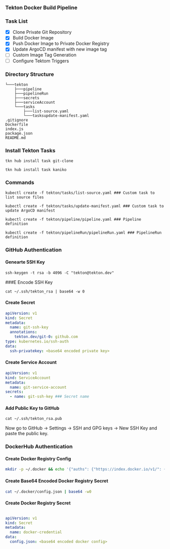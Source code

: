 ### Tekton Docker Build Pipeline

### Task List

- [x] Clone Private Git Repository
- [x] Build Docker Image
- [x] Push Docker Image to Private Docker Registry
- [x] Update ArgoCD manifest with new image tag
- [ ] Custom Image Tag Generation
- [ ] Configure Tektom Triggers

### Directory Structure
```
└───tekton 
    ├───pipeline
    ├───pipelineRun
    ├───secrets
    ├───serviceAccount
    └───tasks
        ├───list-source.yaml
        └───tasksupdate-manifest.yaml
.gitignore
Dockerfile
index.js
package.json
README.md
```

### Install Tekton Tasks

```
tkn hub install task git-clone

tkn hub install task kaniko
```

### Commands

```
kubectl create -f tekton/tasks/list-source.yaml ### Custom task to list source files

kubectl create -f tekton/tasks/update-manifest.yaml ### Custom task to update ArgoCD manifest

kubectl create -f tekton/pipeline/pipeline.yaml ### Pipeline definition

kubectl create -f tekton/pipelineRun/pipelineRun.yaml ### PipelineRun definition
```

### GitHub Authentication

#### Genearte SSH Key

```
ssh-keygen -t rsa -b 4096 -C "tekton@tekton.dev"
```

###E Encode SSH Key

```
cat ~/.ssh/tekton_rsa | base64 -w 0
```

#### Create Secret

```yaml
apiVersion: v1
kind: Secret
metadata:
  name: git-ssh-key
  annotations:
    tekton.dev/git-0: github.com
type: kubernetes.io/ssh-auth
data:
  ssh-privatekey: <base64 encoded private key>
```

#### Create Service Account

```yaml
apiVersion: v1
kind: ServiceAccount
metadata:
  name: git-service-account
secrets:
  - name: git-ssh-key ### Secret name
```

#### Add Public Key to GitHub

```
cat ~/.ssh/tekton_rsa.pub
``` 

Now go to GitHub -> Settings -> SSH and GPG keys -> New SSH Key and paste the public key.

### DockerHub Authentication

#### Create Docker Registry Config

```bash
mkdir -p ~/.docker && echo '{"auths": {"https://index.docker.io/v1/": {"username": "", "password": "", "email": ""}}}' > ~/.docker/config.json
```

#### Create Base64 Encoded Docker Registry Secret

```bash
cat ~/.docker/config.json | base64 -w0
``` 

#### Create Docker Registry Secret

```yaml

apiVersion: v1
kind: Secret
metadata:
  name: docker-credential
data:
  config.json: <base64 encoded docker config>
```





  
